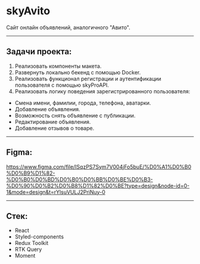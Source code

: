 # skyAvito

Cайт онлайн объявлений, аналогичного "Авито".

____

## Задачи проекта:

1. Реализовать компоненты макета.
2. Развернуть локально бекенд c помощью Docker.
3. Реализовать функционал регистрации и аутентификации пользователя c помощью skyProAPI.
4. Реализовать логику поведения зарегистрированного пользователя:
* Смена имени, фамилии, города, телефона, аватарки.
* Добавление объявления.
* Возможность снять объявление с публикации.
* Редактирование объявления.
* Добавление отзывов о товаре.

____

## Figma:

https://www.figma.com/file/ISqzPS7Sym7V004jFo5buE/%D0%A1%D0%B0%D0%B9%D1%82-%D0%B0%D0%BD%D0%B0%D0%BB%D0%BE%D0%B3-%D0%90%D0%B2%D0%B8%D1%82%D0%BE?type=design&node-id=0-1&mode=design&t=rYlsuVULJ2PriNuy-0

____

## Стек:

* React
* Styled-components
* Redux Toolkit
* RTK Query
* Moment
